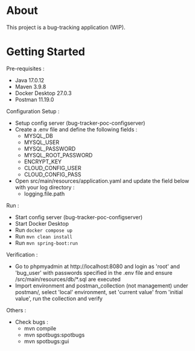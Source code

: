 # About

This project is a bug-tracking application (WIP).


# Getting Started


Pre-requisites :
* Java 17.0.12
* Maven 3.9.8
* Docker Desktop 27.0.3
* Postman 11.19.0


Configuration Setup :
* Setup config server (bug-tracker-poc-configserver)
* Create a .env file and define the following fields :
    * MYSQL_DB
    * MYSQL_USER
    * MYSQL_PASSWORD
    * MYSQL_ROOT_PASSWORD
    * ENCRYPT_KEY
    * CLOUD_CONFIG_USER
    * CLOUD_CONFIG_PASS
* Open src/main/resources/application.yaml and update the field below with your log directory :
   * logging.file.path


Run :
* Start config server (bug-tracker-poc-configserver)
* Start Docker Desktop
* Run `docker compose up`
* Run `mvn clean install`
* Run `mvn spring-boot:run`


Verification :
* Go to phpmyadmin at http://localhost:8080 and login as 'root' and 'bug_user' with passwords specified in the .env file and ensure /src/main/resources/db/*.sql are executed
* Import environment and postman_collection (not management) under postman/, select 'local' environment, set 'current value' from 'initial value', run the collection and verify


Others :
* Check bugs :
   - mvn compile
   - mvn spotbugs:spotbugs
   - mvn spotbugs:gui
